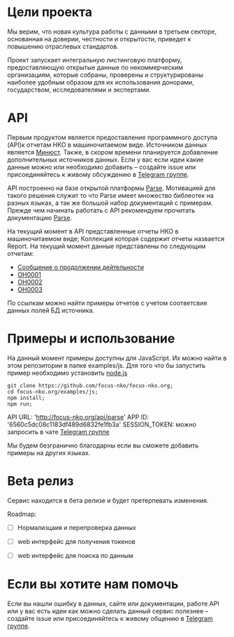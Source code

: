 # Цели проекта

Мы верим, что новая культура работы с данными в третьем секторе, основанная на доверии, 
честности и открытости, приведет к повышению отраслевых стандартов.


Проект запускает интегральную листинговую платформу, предоставляющую открытые 
данные по некоммерческим организациям, которые собраны, проверены и структурированы 
наиболее удобным образом для их использования донорами, государством, исследователями 
и экспертами.


# API

Первым продуктом является предоставление программного доступа (API)к отчетам НКО в машиночитаемом виде.
Источником данных является [Минюст](http://unro.minjust.ru). Также, в скором времени планируется 
добавление дополнительных источников данных. Если у вас если идеи какие данные можно или необходимо добавить – создайте issue или 
присоединяйтесь к живому обсуждению в [Telegram группе](https://t.me/joinchat/AAAAAEHMtZgPt2C01ZTR_A).


API построенно на базе открытой платформы [Parse](http://parseplatform.io). Мотивацией для такого решения служит то что 
Parse имеет множество библеотек на разных языках, а так же большой набор документаций с примерам. 
Прежде чем начинать работать с API рекомендуем прочитать документацию [Parse](http://parseplatform.github.io).


На текущий момент в API представленные отчеты НКО в машиночитаемом виде;
Коллекция которая содержит отчеты назвается Report. 
На текущий момент данные представлены по следующим отчетам:


* [Сообщение о продолжении дейтельности](https://github.com/focus-nko/focus-nko.org/blob/master/examples/reports/%D0%9F%D1%80%D0%BE%D0%B4%D0%BE%D0%BB%D0%B6%D0%B5%D0%BD%D0%B8%D0%B5%20%D0%B4%D0%B5%D0%B9%D1%82%D0%B5%D0%BB%D1%8C%D0%BD%D0%BE%D1%81%D1%82%D0%B8.pdf)
* [ОН0001](https://github.com/focus-nko/focus-nko.org/blob/master/examples/reports/%D0%9E%D0%9D0001.pdf) 
* [ОН0002](https://github.com/focus-nko/focus-nko.org/blob/master/examples/reports/%D0%9E%D0%9D0002.pdf)
* [ОН0003](https://github.com/focus-nko/focus-nko.org/blob/master/examples/reports/%D0%9E%D0%9D0003.pdf)


По ссылкам можно найти примеры отчетов с учетом соответсвия данных полей БД источника.


# Примеры и использование


На данный момент примеры доступны для JavaScript. Их можно найти в этом репозитории в папке examples/js.
Для того что бы запустить пример необходимо установить [node.js](https://nodejs.org/en/)

````
git clone https://github.com/focus-nko/focus-nko.org;
cd focus-nko.org/examples/js;
npm install;
npm run;

````

API URL: 'http://focus-nko.org/api/parse'
APP ID: '6560c5dc08c1183df489d6832fe1fb3a'
SESSION_TOKEN: можно запросить в чате [Telegram группе](https://t.me/joinchat/AAAAAEHMtZgPt2C01ZTR_A)


Мы будем безгранично благодарны если вы сможете добавить примеры на других языках.

# Beta релиз 


Сервис находится в бета релизе и будет претерпевать изменения. 

Roadmap:

- [ ] Нормализцаия и перепроверка данных
- [ ] web интерфейс для получения токенов
- [ ] web интерфейс для поиска по данным


# Если вы хотите нам помочь 

Если вы нашли ошибку в данных, сайте или документации, работе API или у вас есть 
идеи как можно сделать данный сервис полезнее – создайте issue или присоединяйтесь к живому общению в [Telegram группе](https://t.me/joinchat/AAAAAEHMtZgPt2C01ZTR_A).
 

